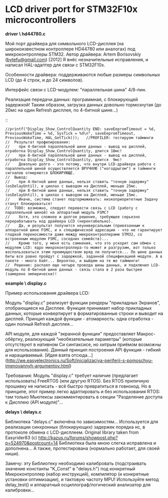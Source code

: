 LCD driver port for STM32F10x microcontrollers
==============================================


**driver \ hd44780.c** 

Мой порт драйвера для символьного LCD-дисплея (на широкоизвестном контроллере HD44780 или аналогах) под микроконтроллеры STM32.
Автор драйвера: Artem Borisovskiy (bytefu@gmail.com) [2012]
Я внёс незначительные исправления, и написал HAL-адаптер для связи с STM32F10x.

Особенности драйвера: поддерживаются любые размеры символьных LCD (до 4 строк, и до 24 символов).

Интерфейс связи с LCD-модулем: "параллельная шина" 4/8-пин. 

Реализация передачи данных: программная, с блокирующей задержкой! Таким образом, загрузка данных довольно тормознутая (до 20мс на один Refresh дисплея, по 4-битной шине...)

::

    //printf("Display_Show_ControlQuantity END: saveEepromTimeout = %d, PreviousWakeTime = %d, SysTick = %d\n", saveEepromTimeout, PreviousWakeTime, HAL_GetTick());   //PROFILER: тестируем тайминги
    //  Результат профилирования: 
    //    при 4-битной параллельной шине данных - вывод на дисплей, отработка Display_Show_ControlQuantity, длится 18мс! 
    //    при 8-битной параллельной шине данных - вывод на дисплей, отработка Display_Show_ControlQuantity, длится  9мс! 
    //    Довольно долго - это потому, что внутри LCD-драйвера работа с параллельной шиной осуществляется ВРУЧНУЮ ("ногодрыгом") и тайминги сигналов отмеряются БЛОКИРУЮЩЕ.
    //  Вывод: 
    //    при 4-битной шине данных, нельзя ставить "точную задержку" (osDelayUntil), в циклах с выводом на Дисплей, меньше 25мс. 
    //    при 8-битной шине данных, нельзя ставить "точную задержку" (osDelayUntil), в циклах с выводом на Дисплей, меньше 15мс. 
    //    Иначе, система станет подтормаживать: низкоприоритетные Задачу станут блокироваться!
    //  TODO: возможно, следует перевести связь с LCD (работу с параллельной шиной) на аппаратный модуль FSMC? 
    //    Хотя, это сложное и долгое решение, требующее серьезно перерабатывать код драйвера LCD (нерентабельно). 
    //    Да, и результат получится неуниверсальным (привязанным к аппаратной шине FSMC, и к специфической адресации - что не гарантирует гладкой переносимости даже между микроконтроллерами STM32, со встроенным модулем FSMC, соседних семейств)...
    //    Кроме того, у меня есть сомнения, что это ускорит сам обмен с модулем LCD: ядро микроконтроллера-то может и разгрузим, вот только воспользоваться этим преимуществом вряд ли получится... По шине данных биты все равно пройдут с задержкой, заданной спецификацией модуля. А в пакете - много байт... Вероятно, и выйдем на те же тайминги!
    //  Решение: распаял еще четыре провода шины данных, и подключил LCD-модуль по 8-битной шине данных - связь стала в 2 раза быстрее (замерено эмпирически)!




**example \ display.c**

Пример использования драйвера LCD: 

Модуль "display.c" реализует функции рендеры "прикладных Экранов", отобрающиеся на Дисплее. Функция принимает набор прикладных данных, которые конвертирует в форматированные строки и выводит на дисплей. Принцип каждой функции - атомарность: одна отработка - один полный Refresh дисплея...

API модуля, для каждой "экранной функции" предоставляет Макрос-обёртку, реализующий "необязательные параметры" (которые отсутствуют в нативном Си синтаксисе, но хитрым приёмом возможны для использования). Данный принцип построения API функция - гибкий и наращиваемый. [Идея взята отсюда...] (<http://we.easyelectronics.ru/Soft/inicializaciya-periferii-s-pomoschyu-imenovannyh-argumentov.html>)

Требования: Модуль "display.c" требует наличие (предлагает использовать) FreeRTOS (или другую RTOS). Без RTOS приличную прошивку не написать - всё быстро превратиться в говнокод. 
Но в принципе, этот пример легко адаптировать и без использования RTOS: там только Мьютексы закомментировать в секции "Разделение доступа к Дисплею (API модуля)"...




**delays \ delays.c**

Библиотека "delays.c" включёна по зависимостям... Используется для реализации синхронных (блокирующих) задержек порядка нс, в протоколе обмена с LCD-дисплеем.
Original library taken from Easyrider83 (c) http://kazus.ru/forums/showpost.php?p=524970&postcount=14
Библиотека была мною слегка исправлена и дополнена... А также, протестирована (нормально работает, для своей ниши).

Замечу: эту Библиотеку необходимо калибровать (подстраивать значение константы "K_Const" в "delays.h") под конкретный Микроконтроллер (набор инструкций), компилятор (и конкретные установки оптимизации), и тактовую частоту MPU! 
Используйте метод delay_test() и аппаратный осциллограф/логический анализатор для калибровки...


